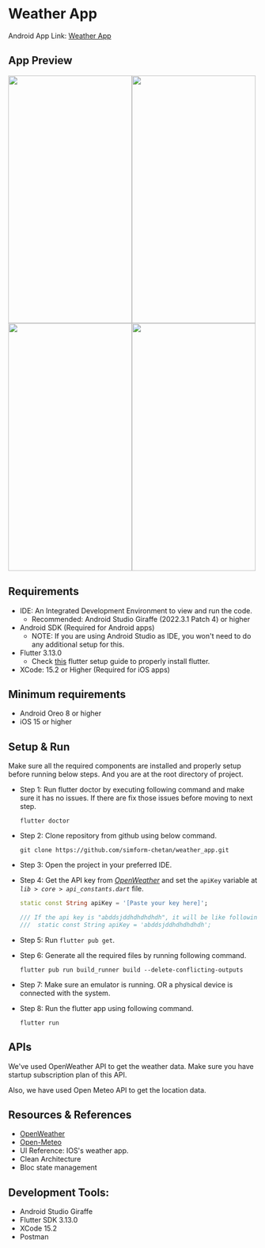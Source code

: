 # Weather App

Android App Link: [Weather App](https://github.com/simform-chetan/weather_app/preview/weather_app_release.apk)

## App Preview
<img src="https://github.com/simform-chetan/weather_app/preview/home_page.jpg" alt ="" height=500 width=250/><img src="https://github.com/simform-chetan/weather_app/preview/home_page2.jpg" alt="" height=500 width=250/><img src="https://github.com/simform-chetan/weather_app/preview/detail_page.jpg" alt ="" height=500 width=250/><img src="https://github.com/simform-chetan/weather_app/preview/settings_page" alt ="" height=500 width=250/>

## Requirements
- IDE: An Integrated Development Environment to view and run the code.
    - Recommended: Android Studio Giraffe (2022.3.1 Patch 4) or higher
- Android SDK (Required for Android apps)
    - NOTE: If you are using Android Studio as IDE, you won't need to do any additional setup for this.
- Flutter 3.13.0
    - Check [this](https://docs.flutter.dev/get-started/install) flutter setup guide to properly install flutter.
- XCode: 15.2 or Higher (Required for iOS apps)


## Minimum requirements

- Android Oreo 8 or higher
- iOS 15 or higher

## Setup & Run
Make sure all the required components are installed and properly setup before running below steps. And you are at the root directory of project.

- Step 1: Run flutter doctor by executing following command and make sure it has no issues. If there are fix those issues before moving to next step.
  ```shell
  flutter doctor
  ```

- Step 2: Clone repository from github using below command.
    ```shell
    git clone https://github.com/simform-chetan/weather_app.git
    ```

- Step 3: Open the project in your preferred IDE.

- Step 4: Get the API key from *[OpenWeather](https://openweathermap.org/api)* and set the `apiKey` variable at *`lib > core > api_constants.dart`* file.
    ```dart
   static const String apiKey = '[Paste your key here]';

    /// If the api key is "abddsjddhdhdhdhdh", it will be like following after pasting it.
    ///  static const String apiKey = 'abddsjddhdhdhdhdh';

    ```
- Step 5: Run `flutter pub get`.
- Step 6: Generate all the required files by running following command.
    ```shell
    flutter pub run build_runner build --delete-conflicting-outputs
    ```
- Step 7: Make sure an emulator is running. OR a physical device is connected with the system.
- Step 8: Run the flutter app using following command.
    ```shell
    flutter run
    ```
## APIs
We've used OpenWeather API to get the weather data. Make sure you have startup subscription plan of this API.

Also, we have used Open Meteo API to get the location data.

## Resources & References
- [OpenWeather](https://openweathermap.org/)
- [Open-Meteo](https://open-meteo.com/)
- UI Reference: IOS's weather app.
- Clean Architecture
- Bloc state management

## Development Tools:
- Android Studio Giraffe
- Flutter SDK 3.13.0
- XCode 15.2
- Postman
